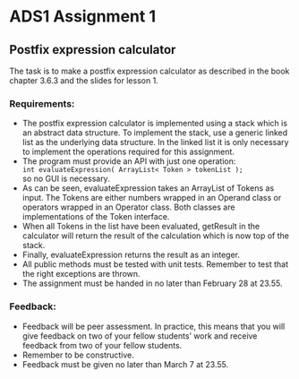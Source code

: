 ﻿# ADS1 Assignment 1 
## Postfix expression calculator
The task is to make a postfix expression calculator as described in the book chapter 3.6.3 and the slides for lesson 1.
### Requirements:
<ul>
<li>
The postfix expression calculator is implemented using a stack which is an abstract data structure. To implement the stack, use a generic linked list as the underlying data structure. In the linked list it is only necessary to implement the operations required for this assignment.
</li>
<li>
The program must provide an API with just one operation:
<code>
int evaluateExpression( ArrayList< Token > tokenList );
</code>
so no GUI is necessary.
</li>
<li>
As can be seen, evaluateExpression takes an ArrayList of Tokens as input. The Tokens are either numbers wrapped in an Operand class or operators wrapped in an Operator class. Both classes are implementations of the Token interface.
</li>
<li>
When all Tokens in the list have been evaluated, getResult in the calculator will return the result of the calculation which is now top of the stack.
</li>
<li>
Finally, evaluateExpression returns the result as an integer.
</li>
<li>
All public methods must be tested with unit tests. Remember to test that the right exceptions are thrown.
</li>
<li>
The assignment must be handed in no later than February 28 at 23.55.
</li>
</ul>

### Feedback:
<ul>
<li>
Feedback will be peer assessment. In practice, this means that you will give feedback on two of your fellow students’ work and receive feedback from two of your fellow students.
</li>
<li>
Remember to be constructive.
</li>
<li>
Feedback must be given no later than March 7 at 23.55.
</li>
</ul>